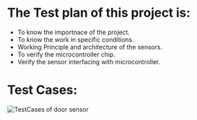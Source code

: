 # The Test plan of this project is:

* To know the importnace of the project.
* To know the work in specific conditions.
* Working Principle and architecture of the sensors.
* To verify the microcontroller chip.
*  Verify the sensor interfacing with microcontroller.

# Test Cases:
![TestCases of door sensor](https://user-images.githubusercontent.com/101619680/164709097-b5b4470f-c7b8-484e-ade5-e8a937db39de.png)

